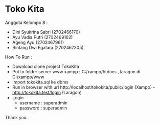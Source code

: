 # Toko Kita

Anggota Kelompo 8 :

- Dini Syukrina Sabri (2702466170)
- Ayu Vadia Putri (2702469102)
- Ageng Ayu (2702467961)
- Bintang Dwi Egatara (2702467305)

How To Run :

- Download clone project TokoKita
- Put to folder server www xampp : C:/xampp/htdocs , laragon di C:/xampp/www
- Import tokokita.sql ke dbms
- Run in browser with url http://localhost/tokokita/public/login (Xampp) - http://tokokita.test/login (Laragon)
- Login
  - username : superadmin
  - password : superadmin

Thank you..
